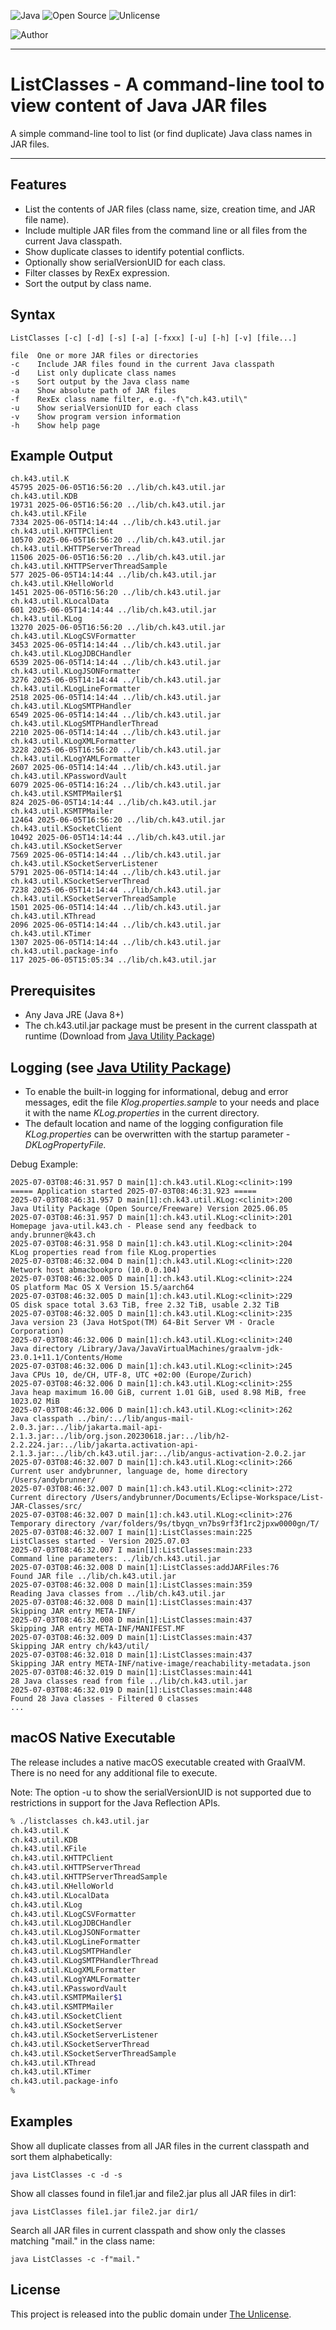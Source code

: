 ![Java](https://img.shields.io/badge/Language-Java-blue)
![Open Source](https://img.shields.io/badge/Code-Open_Source-green)
![Unlicense](https://img.shields.io/badge/License-Unlicense-green)

![Author](https://img.shields.io/badge/Author-andy.brunner@k43.ch-grey)

---

# ListClasses - A command-line tool to view content of Java JAR files

A simple command-line tool to list (or find duplicate) Java class names in JAR files.

---

## Features

- List the contents of JAR files (class name, size, creation time, and JAR file name).
- Include multiple JAR files from the command line or all files from the current Java classpath.
- Show duplicate classes to identify potential conflicts.
- Optionally show serialVersionUID for each class.
- Filter classes by RexEx expression.
- Sort the output by class name.

## Syntax

```
ListClasses [-c] [-d] [-s] [-a] [-fxxx] [-u] [-h] [-v] [file...]

file  One or more JAR files or directories
-c    Include JAR files found in the current Java classpath
-d    List only duplicate class names
-s    Sort output by the Java class name
-a    Show absolute path of JAR files
-f    RexEx class name filter, e.g. -f\"ch.k43.util\"
-u    Show serialVersionUID for each class
-v    Show program version information
-h    Show help page
```

## Example Output

```
ch.k43.util.K                                                             45795 2025-06-05T16:56:20 ../lib/ch.k43.util.jar
ch.k43.util.KDB                                                           19731 2025-06-05T16:56:20 ../lib/ch.k43.util.jar
ch.k43.util.KFile                                                          7334 2025-06-05T14:14:44 ../lib/ch.k43.util.jar
ch.k43.util.KHTTPClient                                                   10570 2025-06-05T16:56:20 ../lib/ch.k43.util.jar
ch.k43.util.KHTTPServerThread                                             11506 2025-06-05T16:56:20 ../lib/ch.k43.util.jar
ch.k43.util.KHTTPServerThreadSample                                         577 2025-06-05T14:14:44 ../lib/ch.k43.util.jar
ch.k43.util.KHelloWorld                                                    1451 2025-06-05T16:56:20 ../lib/ch.k43.util.jar
ch.k43.util.KLocalData                                                      601 2025-06-05T14:14:44 ../lib/ch.k43.util.jar
ch.k43.util.KLog                                                          13270 2025-06-05T16:56:20 ../lib/ch.k43.util.jar
ch.k43.util.KLogCSVFormatter                                               3453 2025-06-05T14:14:44 ../lib/ch.k43.util.jar
ch.k43.util.KLogJDBCHandler                                                6539 2025-06-05T14:14:44 ../lib/ch.k43.util.jar
ch.k43.util.KLogJSONFormatter                                              3276 2025-06-05T14:14:44 ../lib/ch.k43.util.jar
ch.k43.util.KLogLineFormatter                                              2518 2025-06-05T14:14:44 ../lib/ch.k43.util.jar
ch.k43.util.KLogSMTPHandler                                                6549 2025-06-05T14:14:44 ../lib/ch.k43.util.jar
ch.k43.util.KLogSMTPHandlerThread                                          2210 2025-06-05T14:14:44 ../lib/ch.k43.util.jar
ch.k43.util.KLogXMLFormatter                                               3228 2025-06-05T16:56:20 ../lib/ch.k43.util.jar
ch.k43.util.KLogYAMLFormatter                                              2607 2025-06-05T14:14:44 ../lib/ch.k43.util.jar
ch.k43.util.KPasswordVault                                                 6079 2025-06-05T14:16:24 ../lib/ch.k43.util.jar
ch.k43.util.KSMTPMailer$1                                                   824 2025-06-05T14:14:44 ../lib/ch.k43.util.jar
ch.k43.util.KSMTPMailer                                                   12464 2025-06-05T16:56:20 ../lib/ch.k43.util.jar
ch.k43.util.KSocketClient                                                 10492 2025-06-05T14:14:44 ../lib/ch.k43.util.jar
ch.k43.util.KSocketServer                                                  7569 2025-06-05T14:14:44 ../lib/ch.k43.util.jar
ch.k43.util.KSocketServerListener                                          5791 2025-06-05T14:14:44 ../lib/ch.k43.util.jar
ch.k43.util.KSocketServerThread                                            7238 2025-06-05T14:14:44 ../lib/ch.k43.util.jar
ch.k43.util.KSocketServerThreadSample                                      1501 2025-06-05T14:14:44 ../lib/ch.k43.util.jar
ch.k43.util.KThread                                                        2096 2025-06-05T14:14:44 ../lib/ch.k43.util.jar
ch.k43.util.KTimer                                                         1307 2025-06-05T14:14:44 ../lib/ch.k43.util.jar
ch.k43.util.package-info                                                    117 2025-06-05T15:05:34 ../lib/ch.k43.util.jar
```

## Prerequisites

- Any Java JRE (Java 8+)
- The ch.k43.util.jar package must be present in the current classpath at runtime (Download from [Java Utility Package](https://java-util.k43.ch/downloads/package-ch-k43-util))

## Logging (see [Java Utility Package](https://https://java-util.k43.ch/examples/logging))

- To enable the built-in logging for informational, debug and error messages, edit the file *Klog.properties.sample* to your needs and place it with the name *KLog.properties* in the current directory.
- The default location and name of the logging configuration file *KLog.properties* can be overwritten with the startup parameter *-DKLogPropertyFile.*

Debug Example:

```
2025-07-03T08:46:31.957 D main[1]:ch.k43.util.KLog:<clinit>:199                        ===== Application started 2025-07-03T08:46:31.923 =====
2025-07-03T08:46:31.957 D main[1]:ch.k43.util.KLog:<clinit>:200                        Java Utility Package (Open Source/Freeware) Version 2025.06.05
2025-07-03T08:46:31.957 D main[1]:ch.k43.util.KLog:<clinit>:201                        Homepage java-util.k43.ch - Please send any feedback to andy.brunner@k43.ch
2025-07-03T08:46:31.958 D main[1]:ch.k43.util.KLog:<clinit>:204                        KLog properties read from file KLog.properties
2025-07-03T08:46:32.004 D main[1]:ch.k43.util.KLog:<clinit>:220                        Network host abmacbookpro (10.0.0.104)
2025-07-03T08:46:32.005 D main[1]:ch.k43.util.KLog:<clinit>:224                        OS platform Mac OS X Version 15.5/aarch64
2025-07-03T08:46:32.005 D main[1]:ch.k43.util.KLog:<clinit>:229                        OS disk space total 3.63 TiB, free 2.32 TiB, usable 2.32 TiB
2025-07-03T08:46:32.005 D main[1]:ch.k43.util.KLog:<clinit>:235                        Java version 23 (Java HotSpot(TM) 64-Bit Server VM - Oracle Corporation)
2025-07-03T08:46:32.006 D main[1]:ch.k43.util.KLog:<clinit>:240                        Java directory /Library/Java/JavaVirtualMachines/graalvm-jdk-23.0.1+11.1/Contents/Home
2025-07-03T08:46:32.006 D main[1]:ch.k43.util.KLog:<clinit>:245                        Java CPUs 10, de/CH, UTF-8, UTC +02:00 (Europe/Zurich)
2025-07-03T08:46:32.006 D main[1]:ch.k43.util.KLog:<clinit>:255                        Java heap maximum 16.00 GiB, current 1.01 GiB, used 8.98 MiB, free 1023.02 MiB
2025-07-03T08:46:32.006 D main[1]:ch.k43.util.KLog:<clinit>:262                        Java classpath ../bin/:../lib/angus-mail-2.0.3.jar:../lib/jakarta.mail-api-2.1.3.jar:../lib/org.json.20230618.jar:../lib/h2-2.2.224.jar:../lib/jakarta.activation-api-2.1.3.jar:../lib/ch.k43.util.jar:../lib/angus-activation-2.0.2.jar
2025-07-03T08:46:32.007 D main[1]:ch.k43.util.KLog:<clinit>:266                        Current user andybrunner, language de, home directory /Users/andybrunner/
2025-07-03T08:46:32.007 D main[1]:ch.k43.util.KLog:<clinit>:272                        Current directory /Users/andybrunner/Documents/Eclipse-Workspace/List-JAR-Classes/src/
2025-07-03T08:46:32.007 D main[1]:ch.k43.util.KLog:<clinit>:276                        Temporary directory /var/folders/9s/tbyqn_vn7bs9rf3f1rc2jpxw0000gn/T/
2025-07-03T08:46:32.007 I main[1]:ListClasses:main:225                                 ListClasses started - Version 2025.07.03
2025-07-03T08:46:32.007 I main[1]:ListClasses:main:233                                 Command line parameters: ../lib/ch.k43.util.jar
2025-07-03T08:46:32.008 D main[1]:ListClasses:addJARFiles:76                           Found JAR file ../lib/ch.k43.util.jar
2025-07-03T08:46:32.008 D main[1]:ListClasses:main:359                                 Reading Java classes from ../lib/ch.k43.util.jar
2025-07-03T08:46:32.008 D main[1]:ListClasses:main:437                                 Skipping JAR entry META-INF/
2025-07-03T08:46:32.008 D main[1]:ListClasses:main:437                                 Skipping JAR entry META-INF/MANIFEST.MF
2025-07-03T08:46:32.009 D main[1]:ListClasses:main:437                                 Skipping JAR entry ch/k43/util/
2025-07-03T08:46:32.018 D main[1]:ListClasses:main:437                                 Skipping JAR entry META-INF/native-image/reachability-metadata.json
2025-07-03T08:46:32.019 D main[1]:ListClasses:main:441                                 28 Java classes read from file ../lib/ch.k43.util.jar
2025-07-03T08:46:32.019 D main[1]:ListClasses:main:448                                 Found 28 Java classes - Filtered 0 classes
...
```

## macOS Native Executable

The release includes a native macOS executable created with GraalVM. There is no need for any additional file to execute.

Note: The option -u to show the serialVersionUID is not supported due to restrictions in support for the Java Reflection APIs.

```bash
% ./listclasses ch.k43.util.jar 
ch.k43.util.K                                                             45795 2025-06-05T16:56:20 ch.k43.util.jar
ch.k43.util.KDB                                                           19731 2025-06-05T16:56:20 ch.k43.util.jar
ch.k43.util.KFile                                                          7334 2025-06-05T14:14:44 ch.k43.util.jar
ch.k43.util.KHTTPClient                                                   10570 2025-06-05T16:56:20 ch.k43.util.jar
ch.k43.util.KHTTPServerThread                                             11506 2025-06-05T16:56:20 ch.k43.util.jar
ch.k43.util.KHTTPServerThreadSample                                         577 2025-06-05T14:14:44 ch.k43.util.jar
ch.k43.util.KHelloWorld                                                    1451 2025-06-05T16:56:20 ch.k43.util.jar
ch.k43.util.KLocalData                                                      601 2025-06-05T14:14:44 ch.k43.util.jar
ch.k43.util.KLog                                                          13270 2025-06-05T16:56:20 ch.k43.util.jar
ch.k43.util.KLogCSVFormatter                                               3453 2025-06-05T14:14:44 ch.k43.util.jar
ch.k43.util.KLogJDBCHandler                                                6539 2025-06-05T14:14:44 ch.k43.util.jar
ch.k43.util.KLogJSONFormatter                                              3276 2025-06-05T14:14:44 ch.k43.util.jar
ch.k43.util.KLogLineFormatter                                              2518 2025-06-05T14:14:44 ch.k43.util.jar
ch.k43.util.KLogSMTPHandler                                                6549 2025-06-05T14:14:44 ch.k43.util.jar
ch.k43.util.KLogSMTPHandlerThread                                          2210 2025-06-05T14:14:44 ch.k43.util.jar
ch.k43.util.KLogXMLFormatter                                               3228 2025-06-05T16:56:20 ch.k43.util.jar
ch.k43.util.KLogYAMLFormatter                                              2607 2025-06-05T14:14:44 ch.k43.util.jar
ch.k43.util.KPasswordVault                                                 6079 2025-06-05T14:16:24 ch.k43.util.jar
ch.k43.util.KSMTPMailer$1                                                   824 2025-06-05T14:14:44 ch.k43.util.jar
ch.k43.util.KSMTPMailer                                                   12464 2025-06-05T16:56:20 ch.k43.util.jar
ch.k43.util.KSocketClient                                                 10492 2025-06-05T14:14:44 ch.k43.util.jar
ch.k43.util.KSocketServer                                                  7569 2025-06-05T14:14:44 ch.k43.util.jar
ch.k43.util.KSocketServerListener                                          5791 2025-06-05T14:14:44 ch.k43.util.jar
ch.k43.util.KSocketServerThread                                            7238 2025-06-05T14:14:44 ch.k43.util.jar
ch.k43.util.KSocketServerThreadSample                                      1501 2025-06-05T14:14:44 ch.k43.util.jar
ch.k43.util.KThread                                                        2096 2025-06-05T14:14:44 ch.k43.util.jar
ch.k43.util.KTimer                                                         1307 2025-06-05T14:14:44 ch.k43.util.jar
ch.k43.util.package-info                                                    117 2025-06-05T15:05:34 ch.k43.util.jar
% 
```


## Examples

Show all duplicate classes from all JAR files in the current classpath and sort them alphabetically:

```
java ListClasses -c -d -s
```

Show all classes found in file1.jar and file2.jar plus all JAR files in dir1:

```
java ListClasses file1.jar file2.jar dir1/
```

Search all JAR files in current classpath and show only the classes matching "mail." in the class name:

```
java ListClasses -c -f"mail."
```

## License

This project is released into the public domain under [The Unlicense](LICENSE).
